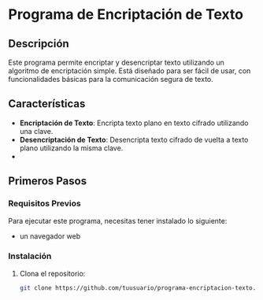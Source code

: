 # Programa de Encriptación de Texto

## Descripción

Este programa permite encriptar y desencriptar texto utilizando un algoritmo de encriptación simple. Está diseñado para ser fácil de usar, con funcionalidades básicas para la comunicación segura de texto.

## Características

- **Encriptación de Texto**: Encripta texto plano en texto cifrado utilizando una clave.
- **Desencriptación de Texto**: Desencripta texto cifrado de vuelta a texto plano utilizando la misma clave.
- 

## Primeros Pasos

### Requisitos Previos

Para ejecutar este programa, necesitas tener instalado lo siguiente:

- un navegador web

### Instalación

1. Clona el repositorio:
   ```bash
   git clone https://github.com/tuusuario/programa-encriptacion-texto.git](https://github.com/wemch/encriptador-de-texto.git




